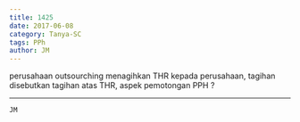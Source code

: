 ```yaml
---
title: 1425
date: 2017-06-08
category: Tanya-SC
tags: PPh
author: JM
---
```


perusahaan outsourching menagihkan THR kepada perusahaan, tagihan disebutkan tagihan atas THR, aspek pemotongan PPH ?

---



`JM`
